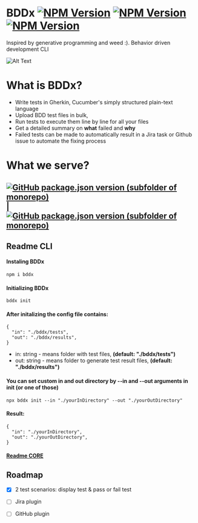 # BDDx [![NPM Version](https://img.shields.io/npm/v/bddx.svg?style=flat)](https://www.npmjs.com/package/bddx) [![NPM Version](https://img.shields.io/github/checks-status/aexol-studio/bddx/main)](https://www.npmjs.com/package/bddx) [![NPM Version](https://img.shields.io/github/last-commit/aexol-studio/bddx)](https://github.com/aexol-studio/bddx)

Inspired by generative programming and weed :). Behavior driven development CLI

![Alt Text](sandbox/mdtx-nextjs-example/public/PresentationOfMDtx.gif)

# What is BDDx?

- Write tests in Gherkin, Cucumber's simply structured plain-text language
- Upload BDD test files in bulk,
- Run tests to execute them line by line for all your files
- Get a detailed summary on **what** failed and **why**
- Failed tests can be made to automatically result in a Jira task or Github issue to automate the fixing process

# What we serve?

## [![GitHub package.json version (subfolder of monorepo)](https://img.shields.io/github/package-json/v/aexol-studio/bddx?color=yellow&filename=%2Fpackages%2Fbddx%2Fpackage.json&label=CLI&style=for-the-badge)](https://github.com/aexol-studio/bddx) | [![GitHub package.json version (subfolder of monorepo)](https://img.shields.io/github/package-json/v/aexol-studio/bddx?color=green&filename=%2Fpackages%2Fbddx-core%2Fpackage.json&label=CORE&style=for-the-badge)](https://github.com/aexol-studio/bddx/tree/main/packages/bddx-core)

## Readme CLI

#### Instaling BDDx

```
npm i bddx
```

#### Initializing BDDx

```
bddx init
```

#### After initalizing the config file contains:

```
{
  "in": "./bddx/tests",
  "out": "./bddx/results",
}
```

- in: string - means folder with test files, **(default: "./bddx/tests")**
- out: string - means folder to generate test result files, **(default: "./bddx/results")**

#### You can set custom in and out directory by --in and --out arguments in init (or one of those)

```
npx bddx init --in "./yourInDirectory" --out "./yourOutDirectory"
```

#### Result:

```
{
  "in": "./yourInDirectory",
  "out": "./yourOutDirectory",
}
```

#### [Readme CORE](https://github.com/aexol-studio/bddx/blob/main/Readme.md)

## Roadmap

- [x] 2 test scenarios: display test & pass or fail test
- [ ] Jira plugin
- [ ] GitHub plugin

